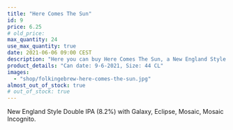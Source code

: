 ```yaml
---
title: "Here Comes The Sun"
id: 9
price: 6.25
# old_price:
max_quantity: 24
use_max_quantity: true
date: 2021-06-06 09:00 CEST
description: "Here you can buy Here Comes The Sun, a New England Style Double IPA (8.2%) with Galaxy, Eclipse, Mosaic, Mosaic Incognito."
product_details: "Can date: 9-6-2021, Size: 44 CL"
images:
  - "shop/folkingebrew-here-comes-the-sun.jpg"
almost_out_of_stock: true
# out_of_stock: true
---
```


New England Style Double IPA (8.2%) with Galaxy, Eclipse, Mosaic, Mosaic Incognito.
